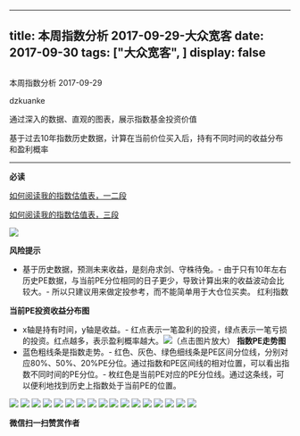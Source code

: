 
---
title:   本周指数分析 2017-09-29-大众宽客
date: 2017-09-30
tags: ["大众宽客", ]
display: false
---


## 



本周指数分析 2017-09-29




dzkuanke




通过深入的数据、直观的图表，展示指数基金投资价值


基于过去10年指数历史数据，计算在当前价位买入后，持有不同时间的收益分布和盈利概率

****

**必读**

[如何阅读我的指数估值表，一二段](http://mp.weixin.qq.com/s?__biz=MzAwMTc1MDcwNw==&amp;mid=2648272034&amp;idx=1&amp;sn=12b1858af175753f5ccebc0bc6c4cb4f&amp;chksm=82f92f7eb58ea668f844f51102599d20bb8730f438010159de83e85a4a34df3d44d568a9feb2&amp;scene=21#wechat_redirect)

[如何阅读我的指数估值表，三段](http://mp.weixin.qq.com/s?__biz=MzAwMTc1MDcwNw==&amp;mid=2648272039&amp;idx=1&amp;sn=09c59d023c3ce227046966f260777cd5&amp;chksm=82f92f7bb58ea66dab5c428c2205bd4dda180360b643b28a357ab3e73a38d19303124242ad4d&amp;scene=21#wechat_redirect)

<img data-s="300,640" data-type="png" src="https://mmbiz.qpic.cn/mmbiz_png/PKw3FQPmhIhxok1b0AW0Uc4j6r4V08O6TOn302Us37N8FWN3DK2YibkFaxbRaLGuO9DP5cGItbtIP8jSVibScvgA/0?wx_fmt=png" class="" data-ratio="0.48872180451127817" data-w="1064"/>

**风险提示**
- 基于历史数据，预测未来收益，是刻舟求剑、守株待兔。- 由于只有10年左右历史PE数据，与当前PE分位相同的日子更少，导致计算出来的收益波动会比较大。- 所以只建议用来做定投参考，而不能简单用于大仓位买卖。
红利指数

**当前PE投资收益分布图**
- x轴是持有时间，y轴是收益。- 红点表示一笔盈利的投资，绿点表示一笔亏损的投资。红点越多，表示盈利概率越大。<img data-s="300,640" data-type="png" src="https://mmbiz.qpic.cn/mmbiz_png/PKw3FQPmhIhxok1b0AW0Uc4j6r4V08O6KC4sPkWNub9m8PVVIRJ57ULEWrFIsLYH2pscl78vvXqOOLjOibHSlJg/0?wx_fmt=png" class="" data-ratio="0.6" data-w="720"/>（点击图片放大）
**指数PE走势图**
- 蓝色粗线条是指数走势。- 红色、灰色、绿色细线条是PE区间分位线，分别对应80%、50%、20%PE分位。通过指数和PE区间线的相对位置，可以看出指数不同时间的PE分位。- 枚红色是当前PE对应的PE分位线。通过这条线，可以便利地找到历史上指数处于当前PE的位置。
<img data-s="300,640" data-type="png" src="https://mmbiz.qpic.cn/mmbiz_png/PKw3FQPmhIhxok1b0AW0Uc4j6r4V08O6pSdrEM94wZwQVicYCcCHvonm3gUzTWUUjHwnldJYR1Jb2WfIBVZJtFA/0?wx_fmt=png" class="" data-ratio="0.6" data-w="720"/>



<img data-s="300,640" data-type="png" src="https://mmbiz.qpic.cn/mmbiz_png/PKw3FQPmhIhxok1b0AW0Uc4j6r4V08O6CSM1WrIn0beHywm5Nj9zv1SNgBOFNaosxqjUiaQxcmeib1Mn40Rods2Q/0?wx_fmt=png" style="" class="" data-ratio="0.6" data-w="720"/>

<img data-s="300,640" data-type="png" src="https://mmbiz.qpic.cn/mmbiz_png/PKw3FQPmhIhxok1b0AW0Uc4j6r4V08O6vKnWmGsJb8ZKELepMnebll0TiaOtolFEkNFsGjP2gvbXZlNWHjiaC3jg/0?wx_fmt=png" style="" class="" data-ratio="0.6" data-w="720"/>

<img data-s="300,640" data-type="png" src="https://mmbiz.qpic.cn/mmbiz_png/PKw3FQPmhIhxok1b0AW0Uc4j6r4V08O61IXQNHx5icb4L1HupcDyWLMwAqs90Md7z7kHSm8gibKrAMDK3WOs9LuQ/0?wx_fmt=png" style="" class="" data-ratio="0.6" data-w="720"/>

<img data-s="300,640" data-type="png" src="https://mmbiz.qpic.cn/mmbiz_png/PKw3FQPmhIhxok1b0AW0Uc4j6r4V08O69pN5HlWhaCsOUWUNjyicibBDucNrLFz81b61tOmWlia1iaZoEQh0Hv0uZw/0?wx_fmt=png" style="" class="" data-ratio="0.6" data-w="720"/>

<img data-s="300,640" data-type="png" src="https://mmbiz.qpic.cn/mmbiz_png/PKw3FQPmhIhxok1b0AW0Uc4j6r4V08O64HRibvvzDUtRmtm0DuY2YqtnFRTiatF2MsSDa7Zc3tLoDRNtBFgPISrg/0?wx_fmt=png" style="" class="" data-ratio="0.6" data-w="720"/>

<img data-s="300,640" data-type="png" src="https://mmbiz.qpic.cn/mmbiz_png/PKw3FQPmhIhxok1b0AW0Uc4j6r4V08O6ZBrJlU85IgLRlJjfRHnX1pia7GekFrJRJDRwbooBz7FCibORaS0XcjNQ/0?wx_fmt=png" style="" class="" data-ratio="0.6" data-w="720"/>

<img data-s="300,640" data-type="png" src="https://mmbiz.qpic.cn/mmbiz_png/PKw3FQPmhIhxok1b0AW0Uc4j6r4V08O6ibouHBSjGTtXGw4WP2t4zpbXqtrMfDph3TDnPND3gPM7euw3FW1D0wQ/0?wx_fmt=png" style="" class="" data-ratio="0.6" data-w="720"/>

<img data-s="300,640" data-type="png" src="https://mmbiz.qpic.cn/mmbiz_png/PKw3FQPmhIhxok1b0AW0Uc4j6r4V08O6d1WLfF7BleqODmqtxzLCYOdvfmRjlse1npUNpA3wokiaUqERXL4wutg/0?wx_fmt=png" style="" class="" data-ratio="0.6" data-w="720"/>

<img data-s="300,640" data-type="png" src="https://mmbiz.qpic.cn/mmbiz_png/PKw3FQPmhIhxok1b0AW0Uc4j6r4V08O6Hzb7DgawdWicsfs7JtSEETwIdae7jjJM3hDTiaiaeDib58CwHb5CKxCyVg/0?wx_fmt=png" style="" class="" data-ratio="0.6" data-w="720"/>

<img data-s="300,640" data-type="png" src="https://mmbiz.qpic.cn/mmbiz_png/PKw3FQPmhIhxok1b0AW0Uc4j6r4V08O6zZryc9W0dhTvwsSdwdicY3yDKpueTeoX6rKwN0yeblwe1YgthsXkkqQ/0?wx_fmt=png" style="" class="" data-ratio="0.6" data-w="720"/>

<img data-s="300,640" data-type="png" src="https://mmbiz.qpic.cn/mmbiz_png/PKw3FQPmhIhxok1b0AW0Uc4j6r4V08O6oWEBWh4x6Lc6oXUM9PuZr9bnfeQnsxEIYSk87BydG8pRdqRRcibic3Zg/0?wx_fmt=png" style="" class="" data-ratio="0.6" data-w="720"/>

<img data-s="300,640" data-type="png" src="https://mmbiz.qpic.cn/mmbiz_png/PKw3FQPmhIhxok1b0AW0Uc4j6r4V08O6fdNARENBWe1ViaPia4VEeYic2hpNsd3GtahKsfA8icPjIAnkaA1ZTpE5JQ/0?wx_fmt=png" style="" class="" data-ratio="0.6" data-w="720"/>

<img data-s="300,640" data-type="png" src="https://mmbiz.qpic.cn/mmbiz_png/PKw3FQPmhIhxok1b0AW0Uc4j6r4V08O69RBaGFdM0zLYPF3oF9YPmZk6ibxgoPaZId91nT00xe8CZqzMXwglQlg/0?wx_fmt=png" style="" class="" data-ratio="0.6" data-w="720"/>

<img data-s="300,640" data-type="png" src="https://mmbiz.qpic.cn/mmbiz_png/PKw3FQPmhIhxok1b0AW0Uc4j6r4V08O6dbm8HM4tOmClbnOEBnMZC9Jw8v01WJVAUXR0ursPvI4tJmQ3RSVyBA/0?wx_fmt=png" style="" class="" data-ratio="0.6" data-w="720"/>

<img data-s="300,640" data-type="png" src="https://mmbiz.qpic.cn/mmbiz_png/PKw3FQPmhIhxok1b0AW0Uc4j6r4V08O6MJmn4o1YPmrSvgk0D1vQWAicXE5jFBkKrtlSRL13zWW0hKQ1VKDMkLQ/0?wx_fmt=png" style="" class="" data-ratio="0.6" data-w="720"/>

<img data-s="300,640" data-type="png" src="https://mmbiz.qpic.cn/mmbiz_png/PKw3FQPmhIhxok1b0AW0Uc4j6r4V08O6PaMN4brVlBCibFugSmgxKOPL2fXpCTU60Zian8n0HXNuc7UdH0pk8efQ/0?wx_fmt=png" style="" class="" data-ratio="0.6" data-w="720"/>




**微信扫一扫赞赏作者**
















